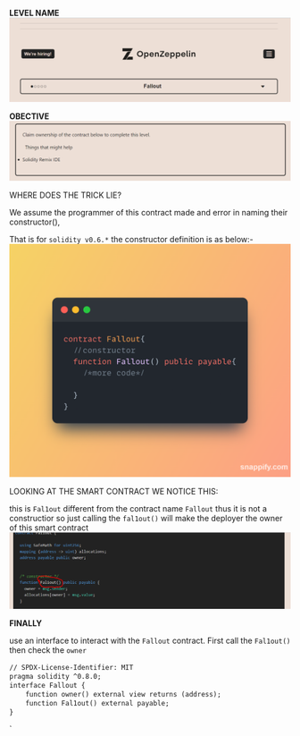 **LEVEL NAME**
![img.png](img.png)

**OBECTIVE**
![img_1.png](img_1.png)

WHERE DOES THE TRICK LIE?

We assume the programmer of this contract made and error in naming their constructor(),

That is for `solidity v0.6.*` the constructor definition is as below:-
![img_2.png](img_2.png)

LOOKING AT THE SMART CONTRACT WE NOTICE THIS:

this is `Fal1out` different from the contract name `Fallout` 
thus it is not a constructior so just calling the `fal1out()` will make the deployer the owner of this smart contract
![img_3.png](img_3.png)


**FINALLY**

use an interface to interact with the `Fallout` contract.
First call the `Fal1out()` then check the `owner`

    // SPDX-License-Identifier: MIT
    pragma solidity ^0.8.0;
    interface Fallout {
        function owner() external view returns (address);
        function Fal1out() external payable;
    }

`


